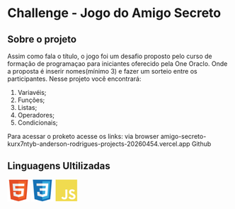 # Challenge - Jogo do Amigo Secreto

## Sobre o projeto

Assim como fala o título, o jogo foi um desafio proposto pelo curso de formação de programaçao para iniciantes oferecido pela One Oraclo.
Onde a proposta é inserir nomes(mínimo 3) e fazer um sorteio entre os participantes.
Nesse projeto você encontrará:

1. Variavéis;
2. Funções;
3. Listas;
4. Operadores;
5. Condicionais;

Para acessar o proketo acesse os links:
via browser amigo-secreto-kurx7ntyb-anderson-rodrigues-projects-20260454.vercel.app
Github

## Linguagens Ultilizadas
<div>
  <img height="50" alt="logo do html5 script" src=https://raw.githubusercontent.com/devicons/devicon/master/icons/html5/html5-original.svg>
  <img height="50" alt="logo do CSS"src=https://raw.githubusercontent.com/devicons/devicon/master/icons/css3/css3-original.svg>
  <img height="50" alt="logo do java script" src=https://raw.githubusercontent.com/devicons/devicon/master/icons/javascript/javascript-plain.svg>
</div>



